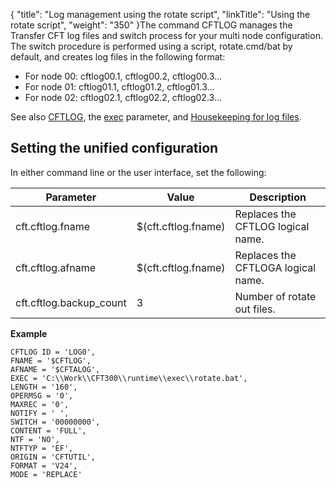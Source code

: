 {
    "title": "Log management using the rotate script",
    "linkTitle": "Using the rotate script",
    "weight": "350"
}The command CFTLOG manages the Transfer CFT log files and switch process for your multi node configuration. The switch procedure is performed using a script, rotate.cmd/bat by default, and creates log files in the following format:

- For node 00: cftlog00.1, cftlog00.2, cftlog00.3...
- For node 01: cftlog01.1, cftlog01.2, cftlog01.3...
- For node 02: cftlog02.1, cftlog02.2, cftlog02.3...

See also [CFTLOG](../../../web_copilot_ui/conf_intro/cftlog), the [exec](../../../command_summary/parameter_intro/exec) parameter, and [Housekeeping for log files](../../../../admin_intro/admin_monitoring_intro/housekeeping_logs).

Setting the unified configuration
---------------------------------

In either command line or the user interface, set the following:


| Parameter  | Value  | Description  |
| --- | --- | --- |
| cft.cftlog.fname  | $(cft.cftlog.fname)  | Replaces the CFTLOG logical name.  |
| cft.cftlog.afname  | $(cft.cftlog.fname)  | Replaces the CFTLOGA logical name.  |
| cft.cftlog.backup_count  | 3  | Number of rotate out files.  |


****Example****

```
CFTLOG ID = 'LOG0',
FNAME = '$CFTLOG',
AFNAME = '$CFTALOG',
EXEC = 'C:\\Work\\CFT300\\runtime\\exec\\rotate.bat',
LENGTH = '160',
OPERMSG = '0',
MAXREC = '0',
NOTIFY = ' ',
SWITCH = '00000000',
CONTENT = 'FULL',
NTF = 'NO',
NTFTYP = 'EF',
ORIGIN = 'CFTUTIL',
FORMAT = 'V24',
MODE = 'REPLACE'
```
